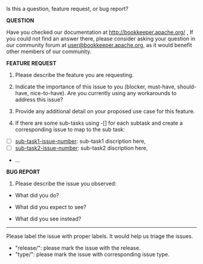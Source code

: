 Is this a question, feature request, or bug report?

**QUESTION**

Have you checked our documentation at http://bookkeeper.apache.org/ , If you could not find an answer there, please consider asking your question in our community forum at user@bookkeeper.apache.org, as it would benefit other members of our community.


**FEATURE REQUEST**

1. Please describe the feature you are requesting.

2. Indicate the importance of this issue to you (blocker, must-have, should-have, nice-to-have). Are you currently using any workarounds to address this issue?

3. Provide any additional detail on your proposed use case for this feature.

4. If there are some sub-tasks using -[] for each subtask and create a corresponding issue to map to the sub task:
- [ ] [sub-task1-issue-number](example_sub_issue1_link_here): sub-task1 discription here, 
- [ ] [sub-task2-issue-number](example_sub_issue2_link_here): sub-task2 discription here,
- ...


**BUG REPORT**

1. Please describe the issue you observed:

- What did you do?

- What did you expect to see?

- What did you see instead?

---------------------------------------------------------------------------------

Please label the issue with proper labels. It would help us triage the issues.

- "release/": please mark the issue with the release. 
- "type/": please mark the issue with corresponding issue type.
